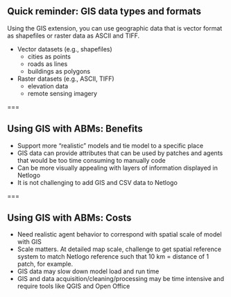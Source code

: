 ---
---

## Quick reminder: GIS data types and formats

Using the GIS extension, you can use geographic data that is vector format as shapefiles or raster data as ASCII and TIFF.

- Vector datasets (e.g., shapefiles)
  - cities as points
  - roads as lines
  - buildings as polygons
- Raster datasets (e.g., ASCII, TIFF)
  - elevation data
  - remote sensing imagery

===

## Using GIS with ABMs: Benefits

- Support more “realistic” models and tie model to a specific place
- GIS data can provide attributes that can be used by patches and agents that would be too time consuming to manually code
- Can be more visually appealing with layers of information displayed in Netlogo
- It is not challenging to add GIS and CSV data to Netlogo

===

## Using GIS with ABMs: Costs

- Need realistic agent behavior to correspond with spatial scale of model with GIS
- Scale matters. At detailed map scale, challenge to get spatial reference system to match Netlogo reference such that 10 km = distance of 1 patch, for example.
- GIS data may slow down model load and run time
- GIS and data acquisition/cleaning/processing may be time intensive and require tools like QGIS and Open Office
